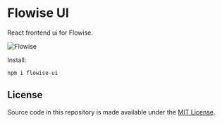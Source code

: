 <!-- markdownlint-disable MD030 -->

# Flowise UI

React frontend ui for Flowise.

![Flowise](https://github.com/FlowiseAI/Flowise/blob/main/images/flowise.gif?raw=true)

Install:

```bash
npm i flowise-ui
```

## License

Source code in this repository is made available under the [MIT License](https://github.com/FlowiseAI/Flowise/blob/master/LICENSE.md).
